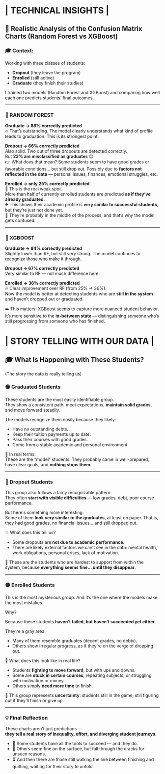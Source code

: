 # **| TECHNICAL INSIGHTS |**

## 🧠 Realistic Analysis of the Confusion Matrix Charts (Random Forest vs XGBoost)

### 🎓 Context:
Working with three classes of students:

- **Dropout** (they leave the program)  
- **Enrolled** (still active)  
- **Graduate** (they finish their studies)

I trained two models (Random Forest and XGBoost) and comparing how well each one predicts students’ final outcomes.

---

### 🔹 RANDOM FOREST

**Graduate → 88% correctly predicted**  
🔥 That’s outstanding. The model clearly understands what kind of profile leads to graduation. This is its strongest point.

**Dropout → 66% correctly predicted**  
Also solid. Two out of three dropouts are detected correctly.  
But **23% are misclassified as graduates** 😐  
👉 What does that mean? Some students seem to have good grades or favorable conditions... but still drop out. Possibly due to **factors not reflected in the data** — personal issues, finances, emotional struggles, etc.

**Enrolled → only 25% correctly predicted**  
🧊 This is the real weak spot.  
More than half of currently enrolled students are predicted **as if they’ve already graduated**.  
➕ This shows their academic profile is **very similar to successful students**, but they’re just not done yet.  
📌 They’re probably in the middle of the process, and that’s why the model gets confused.

---

### 🔸 XGBOOST

**Graduate → 84% correctly predicted**  
Slightly lower than RF, but still very strong. The model continues to recognize those who make it through.

**Dropout → 67% correctly predicted**  
Very similar to RF — not much difference here.

**Enrolled → 36% correctly predicted**  
🔥 Clear improvement over RF (from 25% → 36%).  
Now the model is better at detecting students who are **still in the system** and haven’t dropped out or graduated.

➡️ This matters: XGBoost seems to capture more nuanced student behavior.  
It’s more sensitive to the **in-between state** — distinguishing someone who’s still progressing from someone who has finished.


# **| STORY TELLING WITH OUR DATA |**

## 🎓 What Is Happening with These Students?  
(The story the data is really telling us)

### 🟢 **Graduated Students**

These students are the most easily identifiable group.  
They show a consistent path, meet expectations, **maintain solid grades**, and move forward steadily.

The models recognize them easily because they likely:

- Have no outstanding debts.
- Keep their tuition payments up to date.
- Pass their courses with good grades.
- Come from a stable academic and personal environment.

🧠 In real terms:  
These are the “model” students. They probably came in well-prepared, have clear goals, and **nothing stops them**.

---

### 🔴 **Dropout Students**

This group also follows a fairly recognizable pattern:  
They often **start with visible difficulties** — low grades, debt, poor course performance.

But here's something more interesting:  
Some of them **look very similar to the graduates**, at least on paper. That is, they had good grades, no financial issues… and still dropped out.

💥 What does this tell us?

- Some dropouts are **not due to academic performance**.
- There are likely external factors we can’t see in the data: mental health, work obligations, personal crises, lack of motivation.

🧠 These are the students who are hardest to support from within the system, because **everything seems fine… until they disappear**.

---

### 🟡 **Enrolled Students**

This is the most mysterious group. And it’s the one where the models make the most mistakes.

Why?

Because these students **haven’t failed, but haven’t succeeded yet either**.

They’re a gray area:
- Many of them resemble graduates (decent grades, no debts).
- Others show irregular progress, as if they’re on the verge of dropping out.

🔁 What does this look like in real life?

- Students **fighting to move forward**, but with ups and downs.
- Some are **stuck in certain courses**, repeating subjects, or struggling with motivation or money.
- Others simply **need more time** to finish.

🧠 This group represents **uncertainty**: students still in the game, still figuring out if they'll finish or give up.

---

### 💡 Final Reflection

These charts aren’t just predictions —  
**they tell a real story of inequality, effort, and diverging student journeys**.

- 🎯 Some students have all the tools to succeed — and they do.
- 🚫 Others seem fine on the surface, but fall through the cracks for unseen reasons.
- ⏳ And then there are those still walking the line between finishing and quitting, waiting for their story to unfold.


